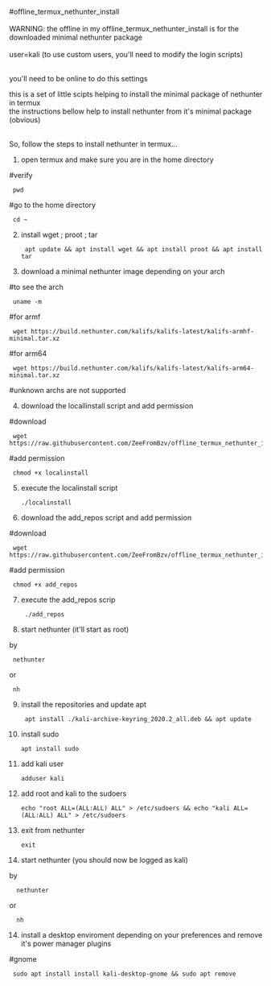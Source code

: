 #offline_termux_nethunter_install<br><br>WARNING: the offline in my offline_termux_nethunter_install is for
the downloaded minimal nethunter package<br><br>
user=kali (to use custom users, you'll need to modify the login scripts)<br>

<br> you'll need to be online to do this settings


this is a set of little scipts helping to install the minimal package of nethunter in termux<br>
the instructions bellow help to install nethunter from it's minimal package (obvious)<br><br>

So, follow the steps to install nethunter in termux...

1) open termux and make sure you are in the home directory

  #verify

     pwd

  #go to the home directory

     cd ~

2) install wget ; proot ; tar


        apt update && apt install wget && apt install proot && apt install tar


3) download a minimal nethunter image depending on your arch

  #to see the arch

     uname -m

  #for armf

     wget https://build.nethunter.com/kalifs/kalifs-latest/kalifs-armhf-minimal.tar.xz
  
  #for arm64

     wget https://build.nethunter.com/kalifs/kalifs-latest/kalifs-arm64-minimal.tar.xz

  #unknown archs are not supported

4) download the locallinstall script and add permission

  #download

     wget https://raw.githubusercontent.com/ZeeFromBzv/offline_termux_nethunter_install/main/localinstall
  
  #add permission

     chmod +x localinstall

5) execute the localinstall script

       ./localinstall

6) download the add_repos script and add permission

  #download

     wget https://raw.githubusercontent.com/ZeeFromBzv/offline_termux_nethunter_install/main/add_repos

  #add permission

     chmod +x add_repos

7) execute the add_repos scrip

        ./add_repos

8) start nethunter (it'll start as root)

by

     nethunter

or

     nh

9) install the repositories and update apt

        apt install ./kali-archive-keyring_2020.2_all.deb && apt update

10) install sudo

        apt install sudo

11) add kali user

        adduser kali

11) add root and kali to the sudoers

        echo "root ALL=(ALL:ALL) ALL" > /etc/sudoers && echo "kali ALL=(ALL:ALL) ALL" > /etc/sudoers

12) exit from nethunter

        exit

13) start nethunter (you should now be logged as kali)

by        

      nethunter

or

      nh

14) install a desktop enviroment depending on your preferences and remove it's power manager plugins

#gnome

     sudo apt install install kali-desktop-gnome && sudo apt remove
